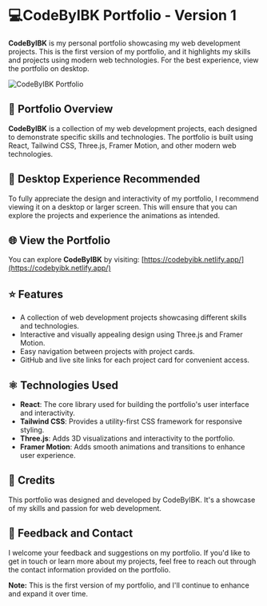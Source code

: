 # 💻CodeByIBK Portfolio - Version 1

**CodeByIBK** is my personal portfolio showcasing my web development projects. This is the first version of my portfolio, and it highlights my skills and projects using modern web technologies. For the best experience, view the portfolio on desktop.

![CodeByIBK Portfolio](codebyibk-screenshot.png)

## 🚀 Portfolio Overview

**CodeByIBK** is a collection of my web development projects, each designed to demonstrate specific skills and technologies. The portfolio is built using React, Tailwind CSS, Three.js, Framer Motion, and other modern web technologies.

## 📱 Desktop Experience Recommended

To fully appreciate the design and interactivity of my portfolio, I recommend viewing it on a desktop or larger screen. This will ensure that you can explore the projects and experience the animations as intended.

## 🌐 View the Portfolio

You can explore **CodeByIBK** by visiting: [https://codebyibk.netlify.app/](https://codebyibk.netlify.app/)

## ⭐ Features

- A collection of web development projects showcasing different skills and technologies.
- Interactive and visually appealing design using Three.js and Framer Motion.
- Easy navigation between projects with project cards.
- GitHub and live site links for each project card for convenient access.

## ⚛️ Technologies Used

- **React**: The core library used for building the portfolio's user interface and interactivity.
- **Tailwind CSS**: Provides a utility-first CSS framework for responsive styling.
- **Three.js**: Adds 3D visualizations and interactivity to the portfolio.
- **Framer Motion**: Adds smooth animations and transitions to enhance user experience.

## 🎉 Credits

This portfolio was designed and developed by CodeByIBK. It's a showcase of my skills and passion for web development.

## 📝 Feedback and Contact

I welcome your feedback and suggestions on my portfolio. If you'd like to get in touch or learn more about my projects, feel free to reach out through the contact information provided on the portfolio.

**Note:** This is the first version of my portfolio, and I'll continue to enhance and expand it over time.
